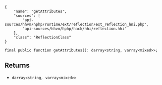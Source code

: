 ``` yamlmeta
{
    "name": "getAttributes",
    "sources": [
        "api-sources/hhvm/hphp/runtime/ext/reflection/ext_reflection_hni.php",
        "api-sources/hhvm/hphp/hack/hhi/reflection.hhi"
    ],
    "class": "ReflectionClass"
}
```




``` Hack
final public function getAttributes(): darray<string, varray<mixed>>;
```




## Returns




+ ` darray<string, varray<mixed>> `
<!-- HHAPIDOC -->
